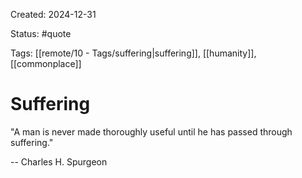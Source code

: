 Created: 2024-12-31

Status: #quote 

Tags: [[remote/10 - Tags/suffering|suffering]], [[humanity]], [[commonplace]]

# Suffering

"A man is never made thoroughly useful until he
has passed through suffering."

-- Charles H. Spurgeon

